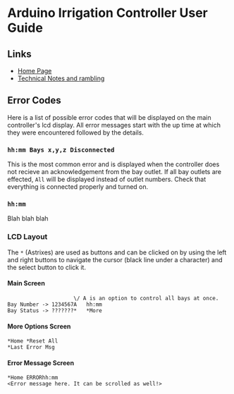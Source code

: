 # Arduino Irrigation Controller User Guide
## Links
- [Home Page](../README.md)
- [Technical Notes and rambling](Documentation/TechnicalNotes)
## Error Codes
Here is a list of possible error codes that will be displayed on the main controller's lcd display. All error messages start with the up time at which they were encountered followed by the details.

### `hh:mm Bays x,y,z Disconnected`
This is the most common error and is displayed when the controller does not recieve an acknowledgement from the bay outlet. If all bay outlets are effected, `All` will be displayed instead of outlet numbers. Check that everything is connected properly and turned on.

### `hh:mm `
Blah blah blah

### LCD Layout
The `*` (Astrixes) are used as buttons and can be clicked on by using the left and right buttons to navigate the cursor (black line under a character) and the select button to click it.
#### Main Screen
```
                     \/ A is an option to control all bays at once.
Bay Number -> 1234567A   hh:mm
Bay Status -> ???????*   *More
```
#### More Options Screen
```
*Home *Reset All
*Last Error Msg
```
#### Error Message Screen
```
*Home ERRORhh:mm
<Error message here. It can be scrolled as well!>
```
